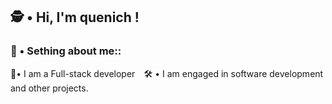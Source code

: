 ## 🕵️‍ • Hi, I'm quenich !

### 📖 • Sething about me::
🏅• I am a Full-stack developer⠀
🛠 • I am engaged in software development and other projects.
